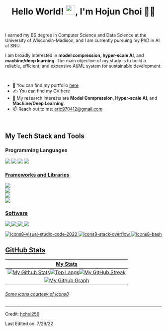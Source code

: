 <h1 align="center">Hello World! <img src="https://raw.githubusercontent.com/MartinHeinz/MartinHeinz/master/wave.gif" width="30px">, I'm Hojun Choi 👩‍💻</h1>
<br>

I earned my BS degree in Computer Science and Data Science at the University of Wisconsin-Madison, and I am currently pursuing my PhD in AI at SNU.

I am broadly interested in **model compression**, **hyper-scale AI**, and **machine/deep learning**. The main objective of my study is to build a reliable, efficient, and expansive AI/ML system for sustainable development.

<br>

- 👀 You can find my portfolio [here](https://hchoi256.github.io/assets/Portfolio.pdf)
- ✍ You can find my CV [here](https://hchoi256.github.io/assets/CV.pdf)
- 🌱 My research interests are **Model Compression**, **Hyper-scale AI**, and **Machine/Deep Learning**.
- 📫 Reach out to me: eric970412@gmail.com


<br>

## My Tech Stack and Tools

### Programming Languages

<p>
  
<img src="https://img.shields.io/badge/python-3776AB?style=for-the-badge&logo=python&logoColor=white">
<img src="https://img.shields.io/badge/java-007396?style=for-the-badge&logo=java&logoColor=white">
<img src="https://img.shields.io/badge/c++-00599C?style=for-the-badge&logo=c%2B%2B&logoColor=white">
<a href="https://www.w3.org/html/" target="_blank"> <img src="https://img.shields.io/badge/R-white?style=flat&logo=R&logoColor=CC6699"/>	

</p>

### Frameworks and Libraries

<p>

<a href="https://www.w3.org/html/" target="_blank"> <img src="https://img.shields.io/badge/Pytorch-green?style=flat&logo=Pytorch&logoColor=CC6699"/>	
<a href="https://www.w3.org/html/" target="_blank"> <img src="https://img.shields.io/badge/Tensorflow-red?style=flat&logo=Tensorflow&logoColor=CC6699"/>	
<a href="https://www.w3.org/html/" target="_blank"> <img src="https://img.shields.io/badge/Keras-blue?style=flat&logo=Keras&logoColor=CC6699"/>		
<a href="https://www.w3.org/html/" target="_blank"> <img src="https://img.shields.io/badge/NLTK-yellow?style=flat&logo=NLTK&logoColor=CC6699"/>		

</p>

### Software

<p>
	
<img src="https://img.shields.io/badge/git-F05032?style=for-the-badge&logo=git&logoColor=white">
<img src="https://img.shields.io/badge/github-181717?style=for-the-badge&logo=github&logoColor=white">
<img src="https://img.shields.io/badge/linux-FCC624?style=for-the-badge&logo=linux&logoColor=black"> 
<img src="https://img.shields.io/badge/mysql-4479A1?style=for-the-badge&logo=mysql&logoColor=white">

![icons8-visual-studio-code-2022](https://user-images.githubusercontent.com/76852813/172722742-4c84455a-830a-4f69-8dcd-ac9437e52251.svg)
![icons8-stack-overflow](https://user-images.githubusercontent.com/76852813/172722286-8f3ffc2b-593a-4670-9e9f-c77154f6763c.svg)
![icons8-bash](https://user-images.githubusercontent.com/76852813/172722833-c1dafe34-7340-4220-a115-81dce56b1746.svg)
	
</p>
	
## GitHub Stats


|                                                                     My Stats                                                                     |
|:------------------------------------------------------------------------------------------------------------------------------------------------------:|
| ![My Github Stats](https://github-readme-stats.vercel.app/api?username=hchoi256&show_icons=true&theme=algolia)![Top Langs](https://github-readme-stats.vercel.app/api/top-langs/?username=hchoi256&langs_count=8&count_private=true&layout=compact&theme=react&hide_border=true&bg_color=0D1117)![My GitHub Streak](https://github-readme-streak-stats.herokuapp.com/?user=hchoi256&theme=algolia)                    | 
| ![My Github Graph](https://activity-graph.herokuapp.com/graph?username=hchoi256&theme=react-dark&hide_border=true&area=true) |   


###### Some icons courtesy of [icons8](https://icons8.com/)

------
Credit: [hchoi256](https://github.com/hchoi256)

Last Edited on: 7/29/22
